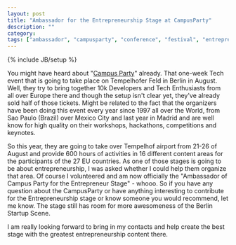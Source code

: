 ```yaml
---
layout: post
title: "Ambassador for the Entrepreneurship Stage at CampusParty"
description: ""
category: 
tags: ["ambassador", "campusparty", "conference", "festival", "entrepreneurship", "startups"]
---
```

{% include JB/setup %}

You might have heard about "[Campus Party](http://www.campus-party.eu/2012/index.html)" already. That one-week Tech event that is going to take place on Tempelhofer Feld in Berlin in August. Well, they try to bring together 10k Developers and Tech Enthusiasts from all over Europe there and though the setup isn't clear yet, they've already sold half of those tickets. Might be related to the fact that the organizers have been doing this event every year since 1997 all over the World, from Sao Paulo (Brazil) over Mexico City and last year in Madrid and are well know for high quality on their workshops, hackathons, competitions and keynotes.

So this year, they are going to take over Tempelhof airport from 21-26 of August and provide 600 hours of activities in 16 different content areas for the participants of the 27 EU countries. As one of those stages is going to be about entrepreneurship, I was asked whether I could help them organize that area. Of course I volunteered and am now officially the "Ambassador of Campus Party for the Entrepreneur Stage" - whooo. So if you have any question about the CampusParty or have anything interesting to contribute for the Entrepreneurship stage or know someone you would recommend, let me know. The stage still has room for more awesomeness of the Berlin Startup Scene.

I am really looking forward to bring in my contacts and help create the best stage with the greatest entrepreneurship content there. 